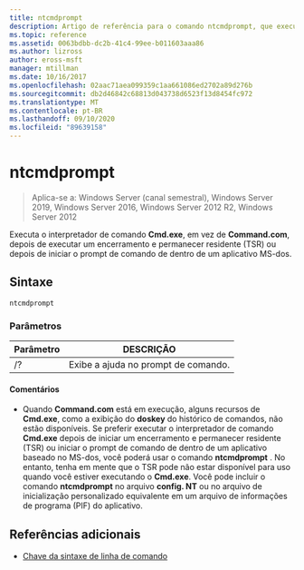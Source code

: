 ```yaml
---
title: ntcmdprompt
description: Artigo de referência para o comando ntcmdprompt, que executa o interpretador de comando **Cmd.exe**, em vez de **Command.com**, depois de executar um encerramento e permanecer residente (TSR) ou depois de iniciar o prompt de comando de dentro de um aplicativo MS-dos.
ms.topic: reference
ms.assetid: 0063bdbb-dc2b-41c4-99ee-b011603aaa86
ms.author: lizross
author: eross-msft
manager: mtillman
ms.date: 10/16/2017
ms.openlocfilehash: 02aac71aea099359c1aa661086ed2702a89d276b
ms.sourcegitcommit: db2d46842c68813d043738d6523f13d8454fc972
ms.translationtype: MT
ms.contentlocale: pt-BR
ms.lasthandoff: 09/10/2020
ms.locfileid: "89639158"
---
```

# <a name="ntcmdprompt"></a>ntcmdprompt

> Aplica-se a: Windows Server (canal semestral), Windows Server 2019, Windows Server 2016, Windows Server 2012 R2, Windows Server 2012

Executa o interpretador de comando **Cmd.exe**, em vez de **Command.com**, depois de executar um encerramento e permanecer residente (TSR) ou depois de iniciar o prompt de comando de dentro de um aplicativo MS-dos.

## <a name="syntax"></a>Sintaxe

```
ntcmdprompt
```

### <a name="parameters"></a>Parâmetros

| Parâmetro | DESCRIÇÃO |
| --------- | ----------- |
| /? | Exibe a ajuda no prompt de comando. |

#### <a name="remarks"></a>Comentários

- Quando **Command.com** está em execução, alguns recursos de **Cmd.exe**, como a exibição do **doskey** do histórico de comandos, não estão disponíveis. Se preferir executar o interpretador de comando **Cmd.exe** depois de iniciar um encerramento e permanecer residente (TSR) ou iniciar o prompt de comando de dentro de um aplicativo baseado no MS-dos, você poderá usar o comando **ntcmdprompt** . No entanto, tenha em mente que o TSR pode não estar disponível para uso quando você estiver executando o **Cmd.exe**. Você pode incluir o comando **ntcmdprompt** no arquivo **config. NT** ou no arquivo de inicialização personalizado equivalente em um arquivo de informações de programa (PIF) do aplicativo.

## <a name="additional-references"></a>Referências adicionais

- [Chave da sintaxe de linha de comando](command-line-syntax-key.md)
